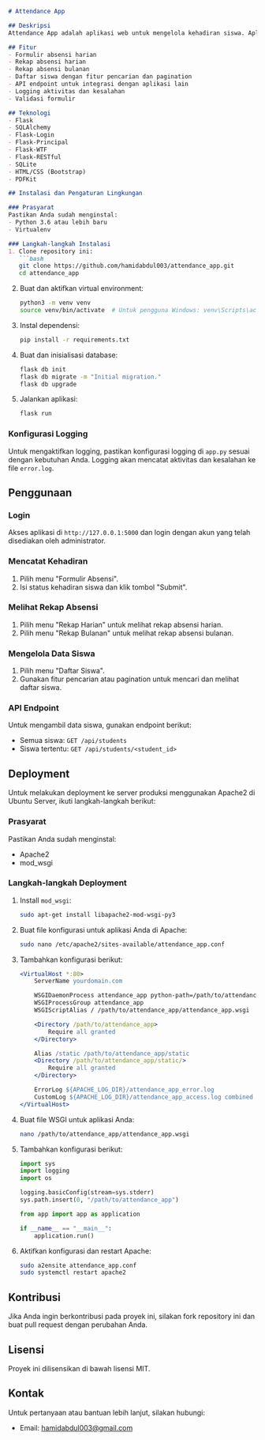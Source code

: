 ```markdown
# Attendance App

## Deskripsi
Attendance App adalah aplikasi web untuk mengelola kehadiran siswa. Aplikasi ini memungkinkan walikelas dan sekretaris untuk mencatat kehadiran siswa dan melihat rekap absensi harian dan bulanan.

## Fitur
- Formulir absensi harian
- Rekap absensi harian
- Rekap absensi bulanan
- Daftar siswa dengan fitur pencarian dan pagination
- API endpoint untuk integrasi dengan aplikasi lain
- Logging aktivitas dan kesalahan
- Validasi formulir

## Teknologi
- Flask
- SQLAlchemy
- Flask-Login
- Flask-Principal
- Flask-WTF
- Flask-RESTful
- SQLite
- HTML/CSS (Bootstrap)
- PDFKit

## Instalasi dan Pengaturan Lingkungan

### Prasyarat
Pastikan Anda sudah menginstal:
- Python 3.6 atau lebih baru
- Virtualenv

### Langkah-langkah Instalasi
1. Clone repository ini:
   ```bash
   git clone https://github.com/hamidabdul003/attendance_app.git
   cd attendance_app
   ```

2. Buat dan aktifkan virtual environment:
   ```bash
   python3 -m venv venv
   source venv/bin/activate  # Untuk pengguna Windows: venv\Scripts\activate
   ```

3. Instal dependensi:
   ```bash
   pip install -r requirements.txt
   ```

4. Buat dan inisialisasi database:
   ```bash
   flask db init
   flask db migrate -m "Initial migration."
   flask db upgrade
   ```

5. Jalankan aplikasi:
   ```bash
   flask run
   ```

### Konfigurasi Logging
Untuk mengaktifkan logging, pastikan konfigurasi logging di `app.py` sesuai dengan kebutuhan Anda. Logging akan mencatat aktivitas dan kesalahan ke file `error.log`.

## Penggunaan

### Login
Akses aplikasi di `http://127.0.0.1:5000` dan login dengan akun yang telah disediakan oleh administrator.

### Mencatat Kehadiran
1. Pilih menu "Formulir Absensi".
2. Isi status kehadiran siswa dan klik tombol "Submit".

### Melihat Rekap Absensi
1. Pilih menu "Rekap Harian" untuk melihat rekap absensi harian.
2. Pilih menu "Rekap Bulanan" untuk melihat rekap absensi bulanan.

### Mengelola Data Siswa
1. Pilih menu "Daftar Siswa".
2. Gunakan fitur pencarian atau pagination untuk mencari dan melihat daftar siswa.

### API Endpoint
Untuk mengambil data siswa, gunakan endpoint berikut:
- Semua siswa: `GET /api/students`
- Siswa tertentu: `GET /api/students/<student_id>`

## Deployment
Untuk melakukan deployment ke server produksi menggunakan Apache2 di Ubuntu Server, ikuti langkah-langkah berikut:

### Prasyarat
Pastikan Anda sudah menginstal:
- Apache2
- mod_wsgi

### Langkah-langkah Deployment
1. Install `mod_wsgi`:
   ```bash
   sudo apt-get install libapache2-mod-wsgi-py3
   ```

2. Buat file konfigurasi untuk aplikasi Anda di Apache:
   ```bash
   sudo nano /etc/apache2/sites-available/attendance_app.conf
   ```

3. Tambahkan konfigurasi berikut:
   ```apache
   <VirtualHost *:80>
       ServerName yourdomain.com

       WSGIDaemonProcess attendance_app python-path=/path/to/attendance_app:/path/to/attendance_app/venv/lib/python3.8/site-packages
       WSGIProcessGroup attendance_app
       WSGIScriptAlias / /path/to/attendance_app/attendance_app.wsgi

       <Directory /path/to/attendance_app>
           Require all granted
       </Directory>

       Alias /static /path/to/attendance_app/static
       <Directory /path/to/attendance_app/static/>
           Require all granted
       </Directory>

       ErrorLog ${APACHE_LOG_DIR}/attendance_app_error.log
       CustomLog ${APACHE_LOG_DIR}/attendance_app_access.log combined
   </VirtualHost>
   ```

4. Buat file WSGI untuk aplikasi Anda:
   ```bash
   nano /path/to/attendance_app/attendance_app.wsgi
   ```

5. Tambahkan konfigurasi berikut:
   ```python
   import sys
   import logging
   import os

   logging.basicConfig(stream=sys.stderr)
   sys.path.insert(0, "/path/to/attendance_app")

   from app import app as application

   if __name__ == "__main__":
       application.run()
   ```

6. Aktifkan konfigurasi dan restart Apache:
   ```bash
   sudo a2ensite attendance_app.conf
   sudo systemctl restart apache2
   ```

## Kontribusi
Jika Anda ingin berkontribusi pada proyek ini, silakan fork repository ini dan buat pull request dengan perubahan Anda.

## Lisensi
Proyek ini dilisensikan di bawah lisensi MIT.

## Kontak
Untuk pertanyaan atau bantuan lebih lanjut, silakan hubungi:
- Email: hamidabdul003@gmail.com
```
